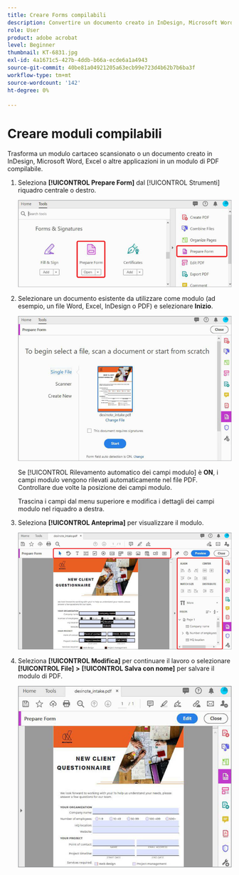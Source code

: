 ```yaml
---
title: Creare Forms compilabili
description: Convertire un documento creato in InDesign, Microsoft Word o Excel in un modulo di PDF compilabile
role: User
product: adobe acrobat
level: Beginner
thumbnail: KT-6831.jpg
exl-id: 4a1671c5-427b-4ddb-b66a-ecde6a1a4943
source-git-commit: 40be81a04921205a63ecb99e723d4b62b7b6ba3f
workflow-type: tm+mt
source-wordcount: '142'
ht-degree: 0%

---
```


# Creare moduli compilabili

Trasforma un modulo cartaceo scansionato o un documento creato in InDesign, Microsoft Word, Excel o altre applicazioni in un modulo di PDF compilabile.

1. Seleziona **[!UICONTROL Prepare Form]** dal [!UICONTROL Strumenti] riquadro centrale o destro.

   ![Modulo fase 1](../assets/Form_1.png)

1. Selezionare un documento esistente da utilizzare come modulo (ad esempio, un file Word, Excel, InDesign o PDF) e selezionare **Inizio**.

   ![Modulo fase 2](../assets/Form_2.png)

   Se [!UICONTROL Rilevamento automatico dei campi modulo] è **ON**, i campi modulo vengono rilevati automaticamente nel file PDF. Controllare due volte la posizione dei campi modulo.

   Trascina i campi dal menu superiore e modifica i dettagli dei campi modulo nel riquadro a destra.

1. Seleziona **[!UICONTROL Anteprima]** per visualizzare il modulo.

   ![Modulo - Fase 3](../assets/Form_3.png)

1. Seleziona **[!UICONTROL Modifica]** per continuare il lavoro o selezionare **[!UICONTROL File]** **>** **[!UICONTROL Salva con nome]** per salvare il modulo di PDF.

   ![Modulo - Fase 4](../assets/Form_4.png)

